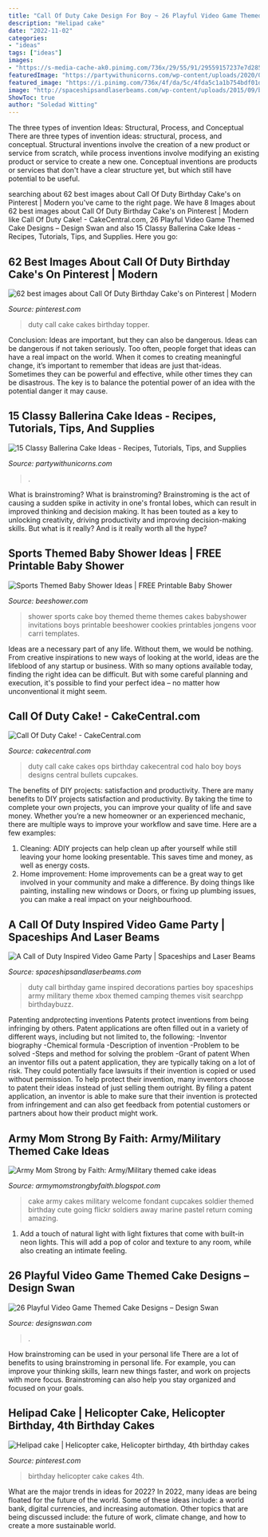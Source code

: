 ```yaml
---
title: "Call Of Duty Cake Design For Boy ~ 26 Playful Video Game Themed Cake Designs – Design Swan"
description: "Helipad cake"
date: "2022-11-02"
categories:
- "ideas"
tags: ["ideas"]
images:
- "https://s-media-cache-ak0.pinimg.com/736x/29/55/91/29559157237e7d28580de8d5edf4f701.jpg"
featuredImage: "https://partywithunicorns.com/wp-content/uploads/2020/09/1034ef2bcd6dfb94324ea82ce51e7d49-dance-cakes-ballerina-cakes.jpg"
featured_image: "https://i.pinimg.com/736x/4f/da/5c/4fda5c1a1b754bdf01df896e7be26afa--helicopter-birthday-nd-birthday.jpg"
image: "http://spaceshipsandlaserbeams.com/wp-content/uploads/2015/09/boys-call-of-duty-birthday-party-ideas.jpg"
ShowToc: true
author: "Soledad Witting"
---
```



The three types of invention Ideas: Structural, Process, and Conceptual
There are three types of invention ideas: structural, process, and conceptual. Structural inventions involve the creation of a new product or service from scratch, while process inventions involve modifying an existing product or service to create a new one. Conceptual inventions are products or services that don't have a clear structure yet, but which still have potential to be useful.

	

		
searching about 62 best images about Call Of Duty Birthday Cake&#039;s on Pinterest | Modern you've came to the right page. We have 8 Images about 62 best images about Call Of Duty Birthday Cake&#039;s on Pinterest | Modern like Call Of Duty Cake! - CakeCentral.com, 26 Playful Video Game Themed Cake Designs – Design Swan and also 15 Classy Ballerina Cake Ideas - Recipes, Tutorials, Tips, and Supplies. Here you go:
		
    
## 62 Best Images About Call Of Duty Birthday Cake&#039;s On Pinterest | Modern

<img loading=lazy src="https://s-media-cache-ak0.pinimg.com/736x/29/55/91/29559157237e7d28580de8d5edf4f701.jpg" onerror="this.onerror=null;this.src='https://tse1.mm.bing.net/th?id=OIP.nD-PNd5w7wdw7AYvuq1oTwHaNJ&amp;pid=15.1';" alt="62 best images about Call Of Duty Birthday Cake&#039;s on Pinterest | Modern">

_Source: pinterest.com_

>duty call cake cakes birthday topper. 

	

Conclusion: Ideas are important, but they can also be dangerous.
Ideas can be dangerous if not taken seriously. Too often, people forget that ideas can have a real impact on the world. When it comes to creating meaningful change, it’s important to remember that ideas are just that-ideas. Sometimes they can be powerful and effective, while other times they can be disastrous. The key is to balance the potential power of an idea with the potential danger it may cause.

    
## 15 Classy Ballerina Cake Ideas - Recipes, Tutorials, Tips, And Supplies

<img loading=lazy src="https://partywithunicorns.com/wp-content/uploads/2020/09/1034ef2bcd6dfb94324ea82ce51e7d49-dance-cakes-ballerina-cakes.jpg" onerror="this.onerror=null;this.src='https://tse1.mm.bing.net/th?id=OIP.BcNK8TJWKLE1Jh24qwHnJwHaLC&amp;pid=15.1';" alt="15 Classy Ballerina Cake Ideas - Recipes, Tutorials, Tips, and Supplies">

_Source: partywithunicorns.com_

>. 

	

What is brainstroming?
What is brainstroming? Brainstroming is the act of causing a sudden spike in activity in one's frontal lobes, which can result in improved thinking and decision making. It has been touted as a key to unlocking creativity, driving productivity and improving decision-making skills. But what is it really? And is it really worth all the hype?

    
## Sports Themed Baby Shower Ideas | FREE Printable Baby Shower

<img loading=lazy src="http://www.beeshower.com/wp-content/uploads/2015/04/Sports-Themed-Baby-Shower-Cake-Ideas.jpg" onerror="this.onerror=null;this.src='https://tse1.mm.bing.net/th?id=OIP.kyU4ftZYn5OgeHEb4kt5BgHaJ8&amp;pid=15.1';" alt="Sports Themed Baby Shower Ideas | FREE Printable Baby Shower">

_Source: beeshower.com_

>shower sports cake boy themed theme themes cakes babyshower invitations boys printable beeshower cookies printables jongens voor carri templates. 

	

Ideas are a necessary part of any life. Without them, we would be nothing. From creative inspirations to new ways of looking at the world, ideas are the lifeblood of any startup or business. With so many options available today, finding the right idea can be difficult. But with some careful planning and execution, it's possible to find your perfect idea – no matter how unconventional it might seem.

    
## Call Of Duty Cake! - CakeCentral.com

<img loading=lazy src="https://cdn001.cakecentral.com/gallery/2015/03/900_872176Tc2n_call-of-duty-cake.jpg" onerror="this.onerror=null;this.src='https://tse2.mm.bing.net/th?id=OIP.HQJXlNNuRp1iKM7cRn1TXQHaHa&amp;pid=15.1';" alt="Call Of Duty Cake! - CakeCentral.com">

_Source: cakecentral.com_

>duty call cake cakes ops birthday cakecentral cod halo boy boys designs central bullets cupcakes. 

	

The benefits of DIY projects: satisfaction and productivity.
There are many benefits to DIY projects satisfaction and productivity. By taking the time to complete your own projects, you can improve your quality of life and save money. Whether you’re a new homeowner or an experienced mechanic, there are multiple ways to improve your workflow and save time. Here are a few examples: 
1. Cleaning: ADIY projects can help clean up after yourself while still leaving your home looking presentable. This saves time and money, as well as energy costs. 
2. Home improvement: Home improvements can be a great way to get involved in your community and make a difference. By doing things like painting, installing new windows or Doors, or fixing up plumbing issues, you can make a real impact on your neighbourhood. 

    
## A Call Of Duty Inspired Video Game Party | Spaceships And Laser Beams

<img loading=lazy src="http://spaceshipsandlaserbeams.com/wp-content/uploads/2015/09/boys-call-of-duty-birthday-party-ideas.jpg" onerror="this.onerror=null;this.src='https://tse3.mm.bing.net/th?id=OIP.kr5JAUM8TzctKJX9i8Ua-AHaLH&amp;pid=15.1';" alt="A Call of Duty Inspired Video Game Party | Spaceships and Laser Beams">

_Source: spaceshipsandlaserbeams.com_

>duty call birthday game inspired decorations parties boy spaceships army military theme xbox themed camping themes visit searchpp birthdaybuzz. 

	

Patenting andprotecting inventions
Patents protect inventions from being infringing by others. Patent applications are often filled out in a variety of different ways, including but not limited to, the following: 
-Inventor biography 
-Chemical formula 
-Description of invention 
-Problem to be solved 
-Steps and method for solving the problem 
-Grant of patent 
When an inventor fills out a patent application, they are typically taking on a lot of risk. They could potentially face lawsuits if their invention is copied or used without permission. To help protect their invention, many inventors choose to patent their ideas instead of just selling them outright. By filing a patent application, an inventor is able to make sure that their invention is protected from infringement and can also get feedback from potential customers or partners about how their product might work.

    
## Army Mom Strong By Faith: Army/Military Themed Cake Ideas

<img loading=lazy src="http://1.bp.blogspot.com/-v4uYGaLLuV0/UD5RLRcjxtI/AAAAAAAAAFc/xj_iyMn48Lo/s1600/army+cake.jpg" onerror="this.onerror=null;this.src='https://tse3.mm.bing.net/th?id=OIP.Tz-JGnsfkviG1WCpDdkBOgAAAA&amp;pid=15.1';" alt="Army Mom Strong by Faith: Army/Military themed cake ideas">

_Source: armymomstrongbyfaith.blogspot.com_

>cake army cakes military welcome fondant cupcakes soldier themed birthday cute going flickr soldiers away marine pastel return coming amazing. 

	

1. Add a touch of natural light with light fixtures that come with built-in neon lights. This will add a pop of color and texture to any room, while also creating an intimate feeling.

    
## 26 Playful Video Game Themed Cake Designs – Design Swan

<img loading=lazy src="https://img.designswan.com/2014/11/gameCake/12.jpg" onerror="this.onerror=null;this.src='https://tse2.mm.bing.net/th?id=OIP.XupKg9Z8sG_27Qu2r9RBKQHaFj&amp;pid=15.1';" alt="26 Playful Video Game Themed Cake Designs – Design Swan">

_Source: designswan.com_

>. 

	

How brainstroming can be used in your personal life
There are a lot of benefits to using brainstroming in personal life. For example, you can improve your thinking skills, learn new things faster, and work on projects with more focus. Brainstroming can also help you stay organized and focused on your goals.

    
## Helipad Cake | Helicopter Cake, Helicopter Birthday, 4th Birthday Cakes

<img loading=lazy src="https://i.pinimg.com/736x/4f/da/5c/4fda5c1a1b754bdf01df896e7be26afa--helicopter-birthday-nd-birthday.jpg" onerror="this.onerror=null;this.src='https://tse3.mm.bing.net/th?id=OIP.zQEJRz-rt_P1orzfluPDwwHaJ4&amp;pid=15.1';" alt="Helipad cake | Helicopter cake, Helicopter birthday, 4th birthday cakes">

_Source: pinterest.com_

>birthday helicopter cake cakes 4th. 

	

What are the major trends in ideas for 2022?
In 2022, many ideas are being floated for the future of the world. Some of these ideas include: a world bank, digital currencies, and increasing automation. Other topics that are being discussed include: the future of work, climate change, and how to create a more sustainable world.

